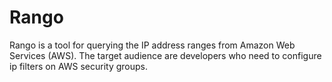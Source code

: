 # Rango

Rango is a tool for querying the IP address ranges from Amazon Web Services (AWS). The target audience are developers who need to configure ip filters on AWS security groups.  
